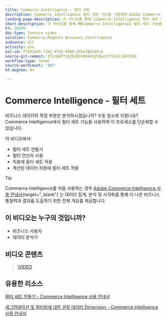 ```yaml
---
title: Commerce Intelligence - 필터 세트
description: Commerce Intelligence 필터 세트 기능을 사용하여 Adobe Commerce 및 Magento Open Source에 대한 비즈니스 데이터 보고를 간소화하는 방법에 대해 알아봅니다.
landing-page-description: 이 비디오를 통해 Commerce Intelligence 필터 세트 기능을 사용하여 비즈니스 데이터 보고를 간소화하는 방법에 대해 알아보십시오.
short-description: 이 비디오를 통해 MBCommerce IntelligenceI 필터 세트 기능을 사용하여 비즈니스 데이터 보고를 간소화하는 방법에 대해 알아보십시오.
kt: 10289
doc-type: feature video
solution: Commerce,Magento Business Intelligence
audience: all
activity: use
exl-id: f7d93e45-7382-4fe5-9088-dfba78d148c6
source-git-commit: d72c60ff1626307e904e5258acdff5e1c2497259
workflow-type: tm+mt
source-wordcount: '207'
ht-degree: 0%

---
```


# Commerce Intelligence - 필터 세트

비즈니스 데이터의 특정 부분만 분석하시겠습니까? 수동 청소에 지쳤나요? Commerce Intelligence에서 필터 세트 기능을 사용하여 이 프로세스를 단순화할 수 있습니다.

이 비디오에서:

- 필터 세트 만들기
- 필터 연산자 사용
- 지표에 필터 세트 적용
- 계산된 데이터 차원에 필터 세트 적용

>[!TIP]
>
>Commerce Intelligence를 처음 사용하는 경우 [Adobe Commerce Intelligence 사용 안내서](https://experienceleague.adobe.com/docs/commerce-business-intelligence/mbi/guide-overview.html){target="_blank"} 는 데이터 집계, 분석 및 시각화를 통해 더 나은 비즈니스 통찰력과 결과를 도출하기 위한 전체 개요를 제공합니다.

## 이 비디오는 누구의 것입니까?

- 비즈니스 사용자
- 데이터 분석가

## 비디오 콘텐츠

>[!VIDEO](https://video.tv.adobe.com/v/342408?quality=12&learn=on)

## 유용한 리소스

[필터 세트 만들기 - Commerce Intelligence 사용 안내서](https://experienceleague.adobe.com/docs/commerce-business-intelligence/mbi/build/reports/ess-manage-data-filters.html)

[세그먼테이션 및 필터링에 대한 권장 데이터 Dimension - Commerce Intelligence 사용 안내서](https://experienceleague.adobe.com/docs/commerce-business-intelligence/mbi/best-practices/data/segment-filter.html)
